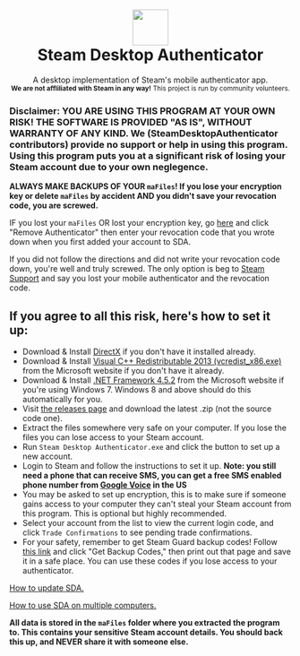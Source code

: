 <h1 align="center">
  <sub><img  src="https://raw.githubusercontent.com/Jessecar96/SteamDesktopAuthenticator/master/icon.png" height="64" width="64" /></sub>
  <br/>
  Steam Desktop Authenticator
</h1>
<p align="center">
  A desktop implementation of Steam's mobile authenticator app.<br/>
  <sup><b>We are not affliliated with Steam in any way!</b> This project is run by community volunteers.
</p>

### Disclaimer: YOU ARE USING THIS PROGRAM AT YOUR OWN RISK! THE SOFTWARE IS PROVIDED "AS IS", WITHOUT WARRANTY OF ANY KIND. We (SteamDesktopAuthenticator contributors) provide no support or help in using this program. Using this program puts you at a significant risk of losing your Steam account due to your own neglegence.
**ALWAYS MAKE BACKUPS OF YOUR `maFiles`! If you lose your encryption key or delete `maFiles` by accident AND you didn't save your revocation code, you are screwed.**

IF you lost your `maFiles` OR lost your encryption key, go [here](https://store.steampowered.com/twofactor/manage) and click "Remove Authenticator" then enter your revocation code that you wrote down when you first added your account to SDA.

If you did not follow the directions and did not write your revocation code down, you're well and truly screwed. The only option is beg to [Steam Support](https://support.steampowered.com/) and say you lost your mobile authenticator and the revocation code.

## If you agree to all this risk, here's how to set it up:
- Download & Install [DirectX](https://support.microsoft.com/en-us/kb/179113) if you don't have it installed already.
- Download & Install [Visual C++ Redistributable 2013 (vcredist_x86.exe)](https://www.microsoft.com/en-us/download/details.aspx?id=40784) from the Microsoft website if you don't have it already.
- Download & Install [.NET Framework 4.5.2](http://go.microsoft.com/fwlink/?LinkId=397707) from the Microsoft website if you're using Windows 7. Windows 8 and above should do this automatically for you.
- Visit [the releases page](https://github.com/Jessecar96/SteamDesktopAuthenticator/releases) and download the latest .zip (not the source code one).
- Extract the files somewhere very safe on your computer. If you lose the files you can lose access to your Steam account.
- Run `Steam Desktop Authenticator.exe` and click the button to set up a new account.
- Login to Steam and follow the instructions to set it up. **Note: you still need a phone that can receive SMS, you can get a free SMS enabled phone number from [Google Voice](https://www.google.com/voice) in the US**
- You may be asked to set up encryption, this is to make sure if someone gains access to your computer they can't steal your Steam account from this program. This is optional but highly recommended.
- Select your account from the list to view the current login code, and click `Trade Confirmations` to see pending trade confirmations.
- For your safety, remember to get Steam Guard backup codes! Follow [this link](https://store.steampowered.com/twofactor/manage) and click "Get Backup Codes," then print out that page and save it in a safe place. You can use these codes if you lose access to your authenticator.

[How to update SDA.](https://github.com/Jessecar96/SteamDesktopAuthenticator/wiki/Updating)

[How to use SDA on multiple computers.](https://github.com/Jessecar96/SteamDesktopAuthenticator/wiki/Using-SDA-on-multiple-computers)

**All data is stored in the `maFiles` folder where you extracted the program to. This contains your sensitive Steam account details. You should back this up, and NEVER share it with someone else.**
